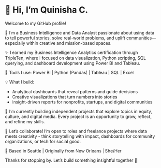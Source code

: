 # 👋 Hi, I’m Quinisha C.

Welcome to my GitHub profile!

🎯 I’m a Business Intelligence and Data Analyst passionate about using data to tell powerful stories, solve real-world problems, and uplift communities—especially within creative and mission-based spaces.

✨ I earned my Business Intelligence Analytics certification through TripleTen, where I focused on data visualization, Python scripting, SQL querying, and dashboard development using Power BI and Tableau.

🔧 Tools I use:
Power BI | Python (Pandas) | Tableau | SQL | Excel

💡 What I build:
- Analytical dashboards that reveal patterns and guide decisions
- Creative visualizations that turn numbers into stories
- Insight-driven reports for nonprofits, startups, and digital communities

🌱 I’m currently building independent projects that explore topics in equity, culture, and digital media. Every project is an opportunity to grow, reflect, and refine my skills.

💬 Let’s collaborate!
I’m open to roles and freelance projects where data meets creativity - think storytelling with impact, dashboards for community organizations, or tech for social good.

📍 Based in Seattle | Originally from New Orleans | She/Her

Thanks for stopping by. Let’s build something insightful together 🚀
